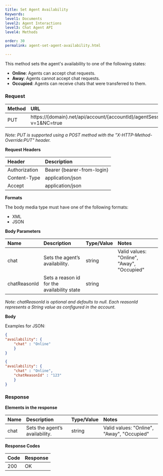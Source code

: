 ```yaml
---
title: Set Agent Availability
Keywords:
level1: Documents
level2: Agent Interactions
level3: Chat Agent API
level4: Methods

order: 30
permalink: agent-set-agent-availability.html

---
```


This method sets the agent's availability to one of the following states:

- **Online**: Agents can accept chat requests.
- **Away**: Agents cannot accept chat requests.
- **Occupied**: Agents can receive chats that were transferred to them.

### Request

| Method | URL |
| :--- | :--- |
| PUT | https://{domain}.net/api/account/{accountId}/agentSession/{agentSessionId}/availability?v=1&NC=true |

*Note: PUT is supported using a POST method with the "X-HTTP-Method-Override:PUT" header.*

**Request Headers**

| Header | Description |
| :--- | :--- |
| Authorization| Bearer {bearer-from-login} |
| Content-Type | application/json |
| Accept | application/json |

**Formats**

The body media type must have one of the following formats:

- XML
- JSON

**Body Parameters**

| Name | Description | Type/Value | Notes |
| :--- | :--- | :--- | :--- |
| chat | Sets the agent’s availability. | string | Valid values: "Online", "Away", "Occupied" |
| chatReasonId | Sets a reason id for the availability state | string | | |

*Note: chatReasonId is optional and defaults to null.
Each reasonId represents a String value as configured in  the account.*

**Body**

Examples for JSON:

```json
{
"availability": {
    "chat" : "Online"
    }
}
```

```json
{
"availability": {
    "chat" : "Online",
    "chatReasonId" : "123"
    }
}
```

### Response

**Elements in the response**

| Name | Description | Type/Value | Notes |
| :--- | :--- | :--- | :--- |
| chat | Sets the agent’s availability. | string | Valid values: "Online", "Away", "Occupied" |

**Response Codes**

| Code | Response |
| :--- | :--- |
| 200 | OK |
